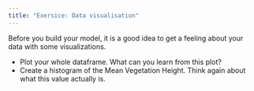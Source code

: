 ```yaml
---
title: "Exersice: Data visualisation"
--- 
```


Before you build your model, it is a good idea to get a feeling about your data with some visualizations.

* Plot your whole dataframe. What can you learn from this plot?
* Create a histogram of the Mean Vegetation Height. Think again about what this value actually is.

